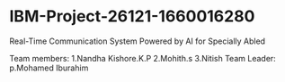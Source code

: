 # IBM-Project-26121-1660016280
Real-Time Communication System Powered by AI for Specially Abled



 Team members:
    1.Nandha Kishore.K.P
    2.Mohith.s
    3.Nitish 
Team Leader:
   p.Mohamed Iburahim
    
